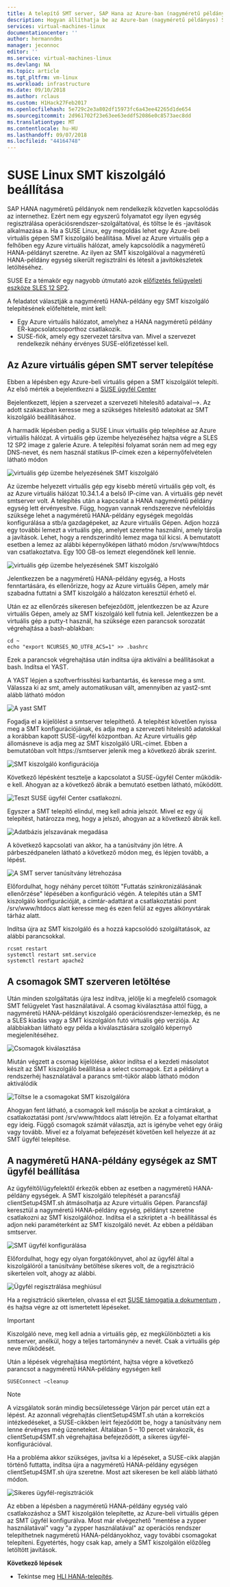 ```yaml
---
title: A telepítő SMT server, SAP Hana az Azure-ban (nagyméretű példányok) hogyan |} A Microsoft Docs
description: Hogyan állíthatja be az Azure-ban (nagyméretű példányos) SAP Hana SMT kiszolgáló.
services: virtual-machines-linux
documentationcenter: ''
author: hermanndms
manager: jeconnoc
editor: ''
ms.service: virtual-machines-linux
ms.devlang: NA
ms.topic: article
ms.tgt_pltfrm: vm-linux
ms.workload: infrastructure
ms.date: 09/10/2018
ms.author: rclaus
ms.custom: H1Hack27Feb2017
ms.openlocfilehash: 5e729c2e3a802df15973fc6a43ee42265d1de654
ms.sourcegitcommit: 2d961702f23e63ee63eddf52086e0c8573aec8dd
ms.translationtype: MT
ms.contentlocale: hu-HU
ms.lasthandoff: 09/07/2018
ms.locfileid: "44164748"
---
```

# <a name="setting-up-smt-server-for-suse-linux"></a>SUSE Linux SMT kiszolgáló beállítása
SAP HANA nagyméretű példányok nem rendelkezik közvetlen kapcsolódás az internethez. Ezért nem egy egyszerű folyamatot egy ilyen egység regisztrálása operációsrendszer-szolgáltatóval, és töltse le és -javítások alkalmazása a. Ha a SUSE Linux, egy megoldás lehet egy Azure-beli virtuális gépen SMT kiszolgáló beállítása. Mivel az Azure virtuális gép a felhőben egy Azure virtuális hálózat, amely kapcsolódik a nagyméretű HANA-példányt szeretne. Az ilyen az SMT kiszolgálóval a nagyméretű HANA-példány egység sikerült regisztrálni és létesít a javítókészletek letöltéséhez. 

SUSE Ez a témakör egy nagyobb útmutató azok [előfizetés felügyeleti eszköze SLES 12 SP2](https://www.suse.com/documentation/sles-12/pdfdoc/book_smt/book_smt.pdf). 

A feladatot választják a nagyméretű HANA-példány egy SMT kiszolgáló telepítésének előfeltétele, mint kell:

- Egy Azure virtuális hálózatot, amelyhez a HANA nagyméretű példány ER-kapcsolatcsoporthoz csatlakozik.
- SUSE-fiók, amely egy szervezet társítva van. Mivel a szervezet rendelkezik néhány érvényes SUSE-előfizetéssel kell.

## <a name="installation-of-smt-server-on-azure-vm"></a>Az Azure virtuális gépen SMT server telepítése

Ebben a lépésben egy Azure-beli virtuális gépen a SMT kiszolgálót telepíti. Az első mérték a bejelentkezni a [SUSE ügyfél Center](https://scc.suse.com/)

Bejelentkezett, lépjen a szervezet a szervezeti hitelesítő adataival-->. Az adott szakaszban keresse meg a szükséges hitelesítő adatokat az SMT kiszolgáló beállításához.

A harmadik lépésben pedig a SUSE Linux virtuális gép telepítése az Azure virtuális hálózat. A virtuális gép üzembe helyezéséhez hajtsa végre a SLES 12 SP2 image z galerie Azure. A telepítési folyamat során nem ad meg egy DNS-nevet, és nem használ statikus IP-címek ezen a képernyőfelvételen látható módon

![virtuális gép üzembe helyezésének SMT kiszolgáló](./media/hana-installation/image3_vm_deployment.png)

Az üzembe helyezett virtuális gép egy kisebb méretű virtuális gép volt, és az Azure virtuális hálózat 10.34.1.4 a belső IP-címe van. A virtuális gép nevét smtserver volt. A telepítés után a kapcsolat a HANA nagyméretű példány egység lett érvényesítve. Függ, hogyan vannak rendszerezve névfeloldás szüksége lehet a nagyméretű HANA-példány egységek megoldás konfigurálása a stb/a gazdagépeket, az Azure virtuális Gépen. Adjon hozzá egy további lemezt a virtuális gép, amelyet szeretne használni, amely tárolja a javítások. Lehet, hogy a rendszerindító lemez maga túl kicsi. A bemutatott esetben a lemez az alábbi képernyőképen látható módon /srv/www/htdocs van csatlakoztatva. Egy 100 GB-os lemezt elegendőnek kell lennie.

![virtuális gép üzembe helyezésének SMT kiszolgáló](./media/hana-installation/image4_additional_disk_on_smtserver.PNG)

Jelentkezzen be a nagyméretű HANA-példány egység, a Hosts fenntartására, és ellenőrizze, hogy az Azure virtuális Gépen, amely már szabadna futtatni a SMT kiszolgáló a hálózaton keresztül érhető el.

Után ez az ellenőrzés sikeresen befejeződött, jelentkezzen be az Azure virtuális Gépen, amely az SMT kiszolgáló kell futnia kell. Jelentkezzen be a virtuális gép a putty-t használ, ha szüksége ezen parancsok sorozatát végrehajtása a bash-ablakban:

```
cd ~
echo "export NCURSES_NO_UTF8_ACS=1" >> .bashrc
```

Ezek a parancsok végrehajtása után indítsa újra aktiválni a beállításokat a bash. Indítsa el YAST.

A YAST lépjen a szoftverfrissítési karbantartás, és keresse meg a smt. Válassza ki az smt, amely automatikusan vált, amennyiben az yast2-smt alább látható módon

![A yast SMT](./media/hana-installation/image5_smt_in_yast.PNG)


Fogadja el a kijelölést a smtserver telepíthető. A telepítést követően nyissa meg a SMT konfigurációjának, és adja meg a szervezeti hitelesítő adatokkal a korábban kapott SUSE-ügyfél központban. Az Azure virtuális gép állomásneve is adja meg az SMT kiszolgáló URL-címet. Ebben a bemutatóban volt https://smtserver jelenik meg a következő ábrák szerint.

![SMT kiszolgáló konfigurációja](./media/hana-installation/image6_configuration_of_smtserver1.png)

Következő lépésként tesztelje a kapcsolatot a SUSE-ügyfél Center működik-e kell. Ahogyan az a következő ábrák a bemutató esetben látható, működött.

![Teszt SUSE ügyfél Center csatlakozni.](./media/hana-installation/image7_test_connect.png)

Egyszer a SMT telepítő elindul, meg kell adnia jelszót. Mivel ez egy új telepítést, határozza meg, hogy a jelszó, ahogyan az a következő ábrák kell.

![Adatbázis jelszavának megadása](./media/hana-installation/image8_define_db_passwd.PNG)

A következő kapcsolati van akkor, ha a tanúsítvány jön létre. A párbeszédpanelen látható a következő módon meg, és lépjen tovább, a lépést.

![A SMT server tanúsítvány létrehozása](./media/hana-installation/image9_certificate_creation.PNG)

Előfordulhat, hogy néhány percet töltött "Futtatás szinkronizálásának ellenőrzése" lépésében a konfiguráció végén. A telepítés után a SMT kiszolgáló konfigurációját, a címtár-adattárat a csatlakoztatási pont /srv/www/htdocs alatt keresse meg és ezen felül az egyes alkönyvtárak tárház alatt. 

Indítsa újra az SMT kiszolgáló és a hozzá kapcsolódó szolgáltatások, az alábbi parancsokkal.

```
rcsmt restart
systemctl restart smt.service
systemctl restart apache2
```

## <a name="download-of-packages-onto-smt-server"></a>A csomagok SMT szerveren letöltése

Után minden szolgáltatás újra lesz indítva, jelölje ki a megfelelő csomagok SMT felügyelet Yast használatával. A csomag kiválasztása attól függ, a nagyméretű HANA-példányt kiszolgáló operációsrendszer-lemezkép, és ne a SLES kiadás vagy a SMT kiszolgálón futó virtuális gép verziója. Az alábbiakban látható egy példa a kiválasztására szolgáló képernyő megjelenítéséhez.

![Csomagok kiválasztása](./media/hana-installation/image10_select_packages.PNG)

Miután végzett a csomag kijelölése, akkor indítsa el a kezdeti másolatot készít az SMT kiszolgáló beállítása a select csomagok. Ezt a példányt a rendszerhéj használatával a parancs smt-tükör alább látható módon aktiválódik


![Töltse le a csomagokat SMT kiszolgálóra](./media/hana-installation/image11_download_packages.PNG)

Ahogyan fent látható, a csomagok kell másolja be azokat a címtárakat, a csatlakoztatási pont /srv/www/htdocs alatt létrejön. Ez a folyamat eltarthat egy ideig. Függő csomagok számát választja, azt is igénybe vehet egy óráig vagy tovább.
Mivel ez a folyamat befejezését követően kell helyezze át az SMT ügyfél telepítése. 

## <a name="set-up-the-smt-client-on-hana-large-instance-units"></a>A nagyméretű HANA-példány egységek az SMT ügyfél beállítása

Az ügyféltől/ügyfelektől érkezők ebben az esetben a nagyméretű HANA-példány egységek. A SMT kiszolgáló telepítését a parancsfájl clientSetup4SMT.sh átmásolhatja az Azure virtuális Gépen. Parancsfájl keresztül a nagyméretű HANA-példány egység, példányt szeretne csatlakozni az SMT kiszolgálóhoz. Indítsa el a szkriptet a -h beállítással és adjon neki paraméterként az SMT kiszolgáló nevét. Az ebben a példában smtserver.

![SMT ügyfél konfigurálása](./media/hana-installation/image12_configure_client.PNG)

Előfordulhat, hogy egy olyan forgatókönyvet, ahol az ügyfél által a kiszolgálóról a tanúsítvány betöltése sikeres volt, de a regisztráció sikertelen volt, ahogy az alábbi.

![Ügyfél regisztrálása meghiúsul](./media/hana-installation/image13_registration_failed.PNG)

Ha a regisztráció sikertelen, olvassa el ezt [SUSE támogatja a dokumentum](https://www.suse.com/de-de/support/kb/doc/?id=7006024) , és hajtsa végre az ott ismertetett lépéseket.

> [!IMPORTANT] 
> Kiszolgáló neve, meg kell adnia a virtuális gép, ez megkülönbözteti a kis smtserver, anélkül, hogy a teljes tartománynév a nevét. Csak a virtuális gép neve működését. 

Után a lépések végrehajtása megtörtént, hajtsa végre a következő parancsot a nagyméretű HANA-példány egységen kell

```
SUSEConnect –cleanup
```

> [!Note] 
> A vizsgálatok során mindig becsületessége Várjon pár percet után ezt a lépést. Az azonnali végrehajtás clientSetup4SMT.sh után a korrekciós intézkedéseket, a SUSE-cikkben leírt fejeződött be, hogy a tanúsítvány nem lenne érvényes még üzeneteket. Általában 5 – 10 percet várakozik, és clientSetup4SMT.sh végrehajtása befejeződött, a sikeres ügyfél-konfigurációval.

Ha a probléma akkor szükséges, javítsa ki a lépéseket, a SUSE-cikk alapján történő futtatta, indítsa újra a nagyméretű HANA-példány egységen clientSetup4SMT.sh újra szeretne. Most azt sikeresen be kell alább látható módon.

![Sikeres ügyfél-regisztrációk](./media/hana-installation/image14_finish_client_config.PNG)

Az ebben a lépésben a nagyméretű HANA-példány egység való csatlakozáshoz a SMT kiszolgálón telepítette, az Azure-beli virtuális gépen az SMT ügyfél konfigurálva. Most már elvégezhető "mentése a zypper használatával" vagy "a zypper használatával" az operációs rendszer telepíthetnek nagyméretű HANA-példányokhoz, vagy további csomagokat telepíteni. Egyetértés, hogy csak kap, amely a SMT kiszolgálón előzőleg letöltött javítások.

**Következő lépések**
- Tekintse meg [HLI HANA-telepítés](hana-example-installation.md).











